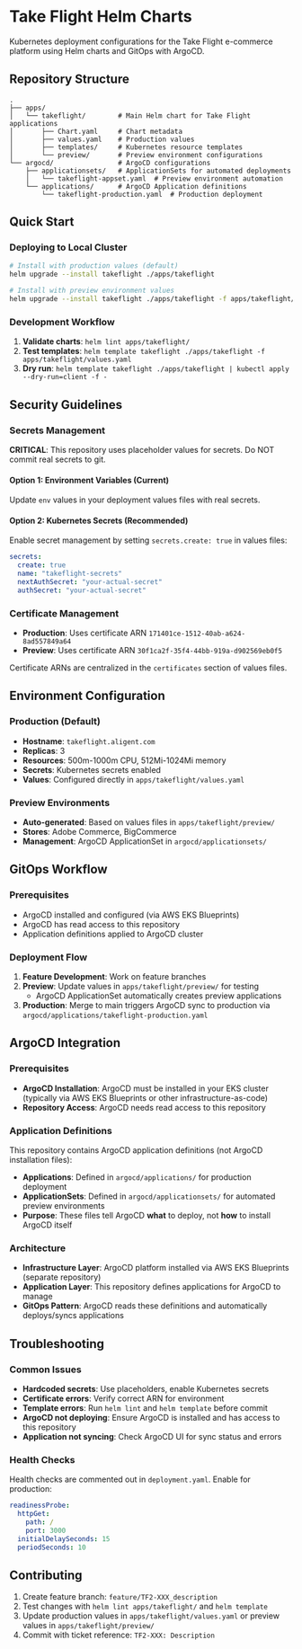 # Take Flight Helm Charts

Kubernetes deployment configurations for the Take Flight e-commerce platform using Helm charts and GitOps with ArgoCD.

## Repository Structure

```
.
├── apps/
│   └── takeflight/        # Main Helm chart for Take Flight applications
│       ├── Chart.yaml     # Chart metadata
│       ├── values.yaml    # Production values
│       ├── templates/     # Kubernetes resource templates
│       └── preview/       # Preview environment configurations
└── argocd/                # ArgoCD configurations
    ├── applicationsets/   # ApplicationSets for automated deployments
    │   └── takeflight-appset.yaml  # Preview environment automation
    └── applications/      # ArgoCD Application definitions
        └── takeflight-production.yaml  # Production deployment
```

## Quick Start

### Deploying to Local Cluster

```bash
# Install with production values (default)
helm upgrade --install takeflight ./apps/takeflight

# Install with preview environment values
helm upgrade --install takeflight ./apps/takeflight -f apps/takeflight/preview/store-bigcommerce/values.yaml
```

### Development Workflow

1. **Validate charts**: `helm lint apps/takeflight/`
2. **Test templates**: `helm template takeflight ./apps/takeflight -f apps/takeflight/values.yaml`
3. **Dry run**: `helm template takeflight ./apps/takeflight | kubectl apply --dry-run=client -f -`

## Security Guidelines

### Secrets Management

**CRITICAL**: This repository uses placeholder values for secrets. Do NOT commit real secrets to git.

#### Option 1: Environment Variables (Current)
Update `env` values in your deployment values files with real secrets.

#### Option 2: Kubernetes Secrets (Recommended)
Enable secret management by setting `secrets.create: true` in values files:

```yaml
secrets:
  create: true
  name: "takeflight-secrets"
  nextAuthSecret: "your-actual-secret"
  authSecret: "your-actual-secret"
```

### Certificate Management

- **Production**: Uses certificate ARN `171401ce-1512-40ab-a624-8ad557849a64`
- **Preview**: Uses certificate ARN `30f1ca2f-35f4-44bb-919a-d902569eb0f5`

Certificate ARNs are centralized in the `certificates` section of values files.

## Environment Configuration

### Production (Default)
- **Hostname**: `takeflight.aligent.com`
- **Replicas**: 3
- **Resources**: 500m-1000m CPU, 512Mi-1024Mi memory
- **Secrets**: Kubernetes secrets enabled
- **Values**: Configured directly in `apps/takeflight/values.yaml`

### Preview Environments
- **Auto-generated**: Based on values files in `apps/takeflight/preview/`
- **Stores**: Adobe Commerce, BigCommerce
- **Management**: ArgoCD ApplicationSet in `argocd/applicationsets/`

## GitOps Workflow

### Prerequisites
- ArgoCD installed and configured (via AWS EKS Blueprints)
- ArgoCD has read access to this repository
- Application definitions applied to ArgoCD cluster

### Deployment Flow
1. **Feature Development**: Work on feature branches
2. **Preview**: Update values in `apps/takeflight/preview/` for testing
   - ArgoCD ApplicationSet automatically creates preview applications
3. **Production**: Merge to main triggers ArgoCD sync to production via `argocd/applications/takeflight-production.yaml`

## ArgoCD Integration

### Prerequisites
- **ArgoCD Installation**: ArgoCD must be installed in your EKS cluster (typically via AWS EKS Blueprints or other infrastructure-as-code)
- **Repository Access**: ArgoCD needs read access to this repository

### Application Definitions
This repository contains ArgoCD application definitions (not ArgoCD installation files):

- **Applications**: Defined in `argocd/applications/` for production deployment
- **ApplicationSets**: Defined in `argocd/applicationsets/` for automated preview environments  
- **Purpose**: These files tell ArgoCD **what** to deploy, not **how** to install ArgoCD itself

### Architecture
- **Infrastructure Layer**: ArgoCD platform installed via AWS EKS Blueprints (separate repository)
- **Application Layer**: This repository defines applications for ArgoCD to manage
- **GitOps Pattern**: ArgoCD reads these definitions and automatically deploys/syncs applications

## Troubleshooting

### Common Issues

- **Hardcoded secrets**: Use placeholders, enable Kubernetes secrets
- **Certificate errors**: Verify correct ARN for environment
- **Template errors**: Run `helm lint` and `helm template` before commit
- **ArgoCD not deploying**: Ensure ArgoCD is installed and has access to this repository
- **Application not syncing**: Check ArgoCD UI for sync status and errors

### Health Checks

Health checks are commented out in `deployment.yaml`. Enable for production:

```yaml
readinessProbe:
  httpGet:
    path: /
    port: 3000
  initialDelaySeconds: 15
  periodSeconds: 10
```

## Contributing

1. Create feature branch: `feature/TF2-XXX_description`
2. Test changes with `helm lint apps/takeflight/` and `helm template`
3. Update production values in `apps/takeflight/values.yaml` or preview values in `apps/takeflight/preview/`
4. Commit with ticket reference: `TF2-XXX: Description`